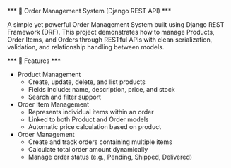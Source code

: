 *** 🛒 Order Management System (Django REST API) ***

A simple yet powerful Order Management System built using Django REST Framework (DRF).
This project demonstrates how to manage Products, Order Items, and Orders through RESTful APIs with clean serialization, validation, and relationship handling between models.

*** 🚀 Features ***
* Product Management
    * Create, update, delete, and list products
    * Fields include: name, description, price, and stock
    * Search and filter support
* Order Item Management
    * Represents individual items within an order
    * Linked to both Product and Order models
    * Automatic price calculation based on product
* Order Management
    * Create and track orders containing multiple items
    * Calculate total order amount dynamically
    * Manage order status (e.g., Pending, Shipped, Delivered)
